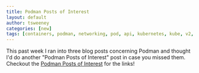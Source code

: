 ```yaml
---
title: Podman Posts of Interest
layout: default
author: tsweeney
categories: [new]
tags: [containers, podman, networking, pod, api, kubernetes, kube, v2, hpc, windows, mac]
---
```


This past week I ran into three blog posts concerning Podman and thought I'd do
another "Podman Posts of Interest" post in case you missed them.
Checkout the [Podman Posts of Interest](https://podman.io/blogs/2021/03/27/podman-posts-of-interests.html) for the links!
